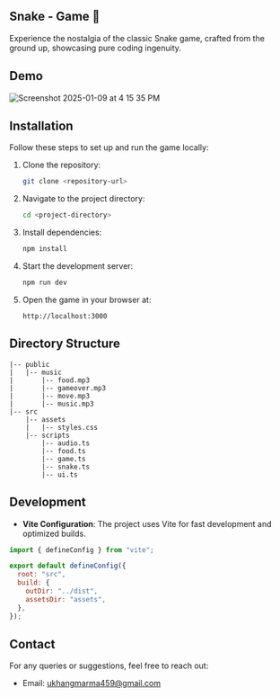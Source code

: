 ## Snake - Game 🐍

Experience the nostalgia of the classic Snake game, crafted from the ground up, showcasing pure coding ingenuity.

## Demo
![Screenshot 2025-01-09 at 4 15 35 PM](https://github.com/user-attachments/assets/40ec5e29-b313-44f4-9572-8775b19572f7)

## Installation

Follow these steps to set up and run the game locally:

1. Clone the repository:
   ```bash
   git clone <repository-url>
   ```
2. Navigate to the project directory:
   ```bash
   cd <project-directory>
   ```
3. Install dependencies:
   ```bash
   npm install
   ```
4. Start the development server:
   ```bash
   npm run dev
   ```
5. Open the game in your browser at:
   ```
   http://localhost:3000
   ```

## Directory Structure

```
|-- public
|   |-- music
|       |-- food.mp3
|       |-- gameover.mp3
|       |-- move.mp3
|       |-- music.mp3
|-- src
    |-- assets
    |   |-- styles.css
    |-- scripts
        |-- audio.ts
        |-- food.ts
        |-- game.ts
        |-- snake.ts
        |-- ui.ts
```

## Development

- **Vite Configuration**: The project uses Vite for fast development and optimized builds.

```javascript
import { defineConfig } from "vite";

export default defineConfig({
  root: "src",
  build: {
    outDir: "../dist",
    assetsDir: "assets",
  },
});
```

## Contact

For any queries or suggestions, feel free to reach out:

- Email: [ukhangmarma459@gmail.com](mailto:ukhangmarma459@gmail.com)
